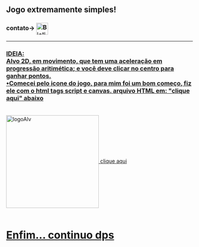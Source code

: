 ## Jogo extremamente simples!
<h3>contato->
<a target="Biolinky" href="https://biolinky.co/guilhermebini">
  <img align="center" alt="Biolinky" width="32px" src="https://image.flaticon.com/icons/png/512/46/46646.png"></h2> <hr>
<h3>
IDEIA:
<br>Alvo 2D, em movimento, que tem uma aceleração em progressão aritimética; e você deve clicar no centro para ganhar pontos.
<br>•Comecei pelo icone do jogo, para mim foi um bom começo, fiz ele com o html tags script e canvas. arquivo HTML em: "clique aqui" abaixo<br><br></h3>

<a target="codigoIcone" href="https://github.com/guilhermebini/JogoExtremamenteSimples/blob/main/alvaro_icone.html">
  <img align="center" alt="logoAlv" width="250px" src="https://i.ibb.co/Wv9rSYF/Alvaro-icon.png">
<a target="codigoIcone" href="https://github.com/guilhermebini/JogoExtremamenteSimples/blob/main/alvaro_icone.html">
clique aqui
<br><br><h1>
Enfim... continuo dps
